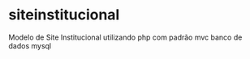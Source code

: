 # siteinstitucional
Modelo de Site Institucional utilizando php com padrão mvc banco de dados mysql

